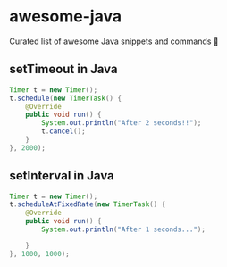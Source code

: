 # awesome-java
Curated list of awesome Java snippets and commands :book:


## setTimeout in Java

```java
Timer t = new Timer();
t.schedule(new TimerTask() {
    @Override
    public void run() {
        System.out.println("After 2 seconds!!");
        t.cancel();
    }
}, 2000);
```

## setInterval in Java

```java
Timer t = new Timer();
t.scheduleAtFixedRate(new TimerTask() {
    @Override
    public void run() {
        System.out.println("After 1 seconds...");

    }
}, 1000, 1000);
```
